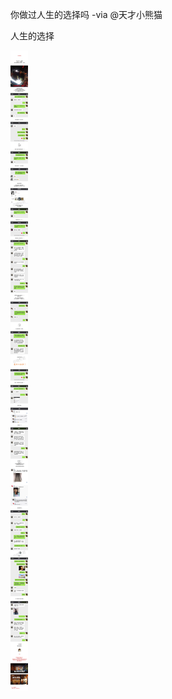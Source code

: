 你做过人生的选择吗 -via @天才小熊猫

人生的选择

![99ae923e81b449bb9d3a01d09867c387.png](https://raw.githubusercontent.com/wxlzmt/cdn1/master/ext/qw/groups/10019/99ae923e81b449bb9d3a01d09867c387.png)

